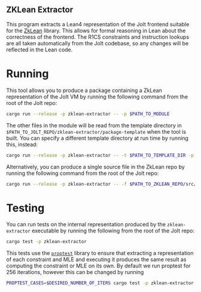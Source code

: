 ZKLean Extractor
----------------

This program extracts a Lean4 representation of the Jolt frontend suitable for the [ZkLean](https://github.com/GaloisInc/zk-lean) library. This allows for formal reasoning in Lean about the correctness of the frontend. The R1CS constraints and instruction lookups are all taken automatically from the Jolt codebase, so any changes will be reflected in the Lean code.

Running
=======

This tool allows you to produce a package containing a ZkLean representation of the Jolt VM by running the following command from the root of the Jolt repo:
```sh
cargo run --release -p zklean-extractor -- -p $PATH_TO_MODULE
```
The other files in the module will be read from the template directory in `$PATH_TO_JOLT_REPO/zklean-extractor/package-template` when the tool is built. You can specify a different template directory at run time by running this, instead:
```sh
cargo run --release -p zklean-extractor -- -t $PATH_TO_TEMPLATE_DIR -p $PATH_TO_MODULE
```

Alternatively, you can produce a single source file in the ZkLean repo by running the following command from the root of the Jolt repo:
```sh
cargo run --release -p zklean-extractor -- -f $PATH_TO_ZKLEAN_REPO/src/ZkLean/SubtableMles.lean
```

Testing
=======

You can run tests on the internal representation produced by the `zklean-extractor` executable by running the following from the root of the Jolt repo:
```sh
cargo test -p zklean-extractor
```

This tests use the [`proptest`](https://docs.rs/proptest/latest/proptest/index.html) library to ensure that extracting a representation of each constraint and MLE and executing it produces the same result as computing the constraint or MLE on its own. By default we run proptest for 256 iterations, however this can be changed by running
```sh
PROPTEST_CASES=$DESIRED_NUMBER_OF_ITERS cargo test -p zklean-extractor
```
